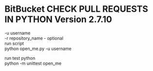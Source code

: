 # BitBucket CHECK PULL REQUESTS IN PYTHON  Version 2.7.10 #


-u username <br/>
-r repository_name - optional<br/>
run script<br/>
python open_me.py -u username <br/>

run test python<br/>
python -m unittest open_me<br/>